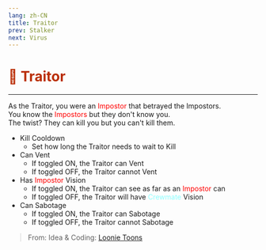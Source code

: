 ```yaml
---
lang: zh-CN
title: Traitor
prev: Stalker
next: Virus
---
```


# <font color="#ba2e05">👺 <b>Traitor</b></font> <Badge text="Killing" type="tip" vertical="middle"/>

***

As the Traitor, you were an <font color=red>Impostor</font> that betrayed the Impostors.<br>
You know the <font color=red>Impostors</font> but they don't know you.<br>The twist? They can kill you but you can't kill them.

- Kill Cooldown
  - Set how long the Traitor needs to wait to Kill
- Can Vent
  - If toggled <font color-green>ON</font>, the Traitor can Vent
  - If toggled <font color-red>OFF</font>, the Traitor cannot Vent
- Has <font color=red>Impostor</font> Vision
  - If toggled <font color-green>ON</font>, the Traitor can see as far as an <font color=red>Impostor</font> can
  - If toggled <font color-red>OFF</font>, the Traitor will have <font color=#8cffff>Crewmate</font> Vision
- Can Sabotage
  - If toggled <font color-green>ON</font>, the Traitor can Sabotage
  - If toggled <font color-red>OFF</font>, the Traitor cannot Sabotage

> From: Idea & Coding: [Loonie Toons](https://github.com/Loonie-Toons)
